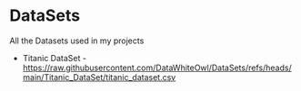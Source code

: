 # DataSets
All the Datasets used in my projects

* Titanic DataSet - https://raw.githubusercontent.com/DataWhiteOwl/DataSets/refs/heads/main/Titanic_DataSet/titanic_dataset.csv
